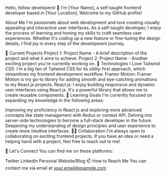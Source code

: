Hello, fellow developers! 👋
I'm [Your Name], a self-taught frontend developer based in [Your Location]. Welcome to my GitHub profile!

About Me
I'm passionate about web development and love creating visually appealing and interactive user interfaces. As a self-taught developer, I enjoy the process of learning and honing my skills to craft seamless user experiences. Whether it's coding up a new feature or fine-tuning the design details, I find joy in every step of the development journey.

🚀 Current Projects
Project 1: Project Name - A brief description of the project and what it aims to achieve.
Project 2: Project Name - Another exciting project you're currently working on.
🔭 Technologies I Love
Tailwind CSS: I'm a big fan of Tailwind CSS for its utility-first approach, which streamlines my frontend development workflow.
Framer Motion: Framer Motion is my go-to library for adding smooth and eye-catching animations to my React.js projects.
React.js: I enjoy building responsive and dynamic user interfaces using React.js. It's a powerful library that allows me to create reusable components.
🌱 Learning Goals
I'm currently focused on expanding my knowledge in the following areas:

Improving my proficiency in React.js and exploring more advanced concepts like state management with Redux or context API.
Delving into server-side technologies to become a full-stack developer in the future.
Deepening my understanding of design principles and user experience to create more intuitive interfaces.
👯‍♀️ Collaboration
I'm always open to collaborating on exciting frontend projects. If you have an idea or need a helping hand with a project, feel free to reach out to me!

💬 Let's Connect
You can find me on these platforms:

Twitter
LinkedIn
Personal Website/Blog
📫 How to Reach Me
You can contact me via email at your.email@example.com
